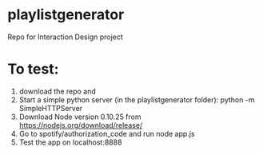# playlistgenerator
Repo for Interaction Design project

# To test:
1. download the repo and
2. Start a simple python server (in the playlistgenerator folder):
python -m SimpleHTTPServer
3. Download Node version 0.10.25 from https://nodejs.org/download/release/
4. Go to spotify/authorization_code and run node app.js
5. Test the app on localhost:8888
